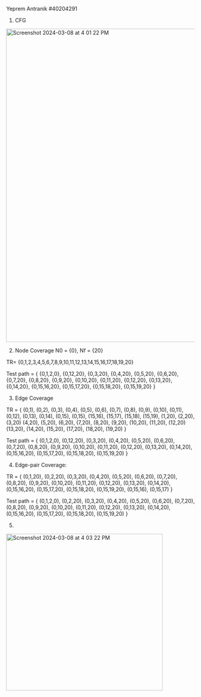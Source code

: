Yeprem Antranik #40204291


1) CFG
<img width="835" alt="Screenshot 2024-03-08 at 4 01 22 PM" src="https://github.com/SOEN345-WINTER2024/cfg-graph-lab-yep-pushian/assets/102338675/2f0da2ab-00f3-430f-8ca0-ff7108583057">



2) Node Coverage
N0 = {0}, Nf = {20}

TR= {0,1,2,3,4,5,6,7,8,9,10,11,12,13,14,15,16,17,18,19,20}

Test path = { {0,1,2,0}, {0,12,20}, {0,3,20}, {0,4,20}, {0,5,20}, {0,6,20}, {0,7,20}, {0,8,20}, {0,9,20},
{0,10,20}, {0,11,20}, {0,12,20}, {0,13,20}, {0,14,20}, {0,15,16,20},
{0,15,17,20}, {0,15,18,20}, {0,15,19,20} }


3) Edge Coverage
   
TR = { (0,1), (0,2), (0,3), (0,4), (0,5), (0,6), (0,7), (0,8), (0,9),
(0,10), (0,11), (0,12), (0,13), (0,14), (0,15),
(0,15), (15,16), (15,17), (15,18), (15,19), (1,20), (2,20), (3,20)
(4,20), (5,20), (6,20), (7,20), (8,20), (9,20), (10,20), (11,20), (12,20)
(13,20), (14,20), (15,20), (17,20), (18,20), (19,20) }


Test path = { (0,1,2,0), (0,12,20), (0,3,20), (0,4,20), (0,5,20), (0,6,20), (0,7,20), (0,8,20), (0,9,20),
(0,10,20), (0,11,20), (0,12,20), (0,13,20), (0,14,20), (0,15,16,20),
(0,15,17,20), (0,15,18,20), (0,15,19,20) }


4) Edge-pair Coverage:

TR = { (0,1,20), (0,2,20), (0,3,20), (0,4,20), (0,5,20), (0,6,20), (0,7,20), (0,8,20), (0,9,20),
(0,10,20), (0,11,20), (0,12,20), (0,13,20), (0,14,20), (0,15,16,20),
(0,15,17,20), (0,15,18,20), (0,15,19,20), (0,15,16), (0,15,17) }


Test path = { (0,1,2,0), (0,2,20), (0,3,20), (0,4,20), (0,5,20), (0,6,20), (0,7,20), (0,8,20), (0,9,20),
(0,10,20), (0,11,20), (0,12,20), (0,13,20), (0,14,20), (0,15,16,20),
(0,15,17,20), (0,15,18,20), (0,15,19,20) }


5)
<img width="418" alt="Screenshot 2024-03-08 at 4 03 22 PM" src="https://github.com/SOEN345-WINTER2024/cfg-graph-lab-yep-pushian/assets/102338675/260ce201-ab23-4d7d-a02c-d4ded61f05ef">








